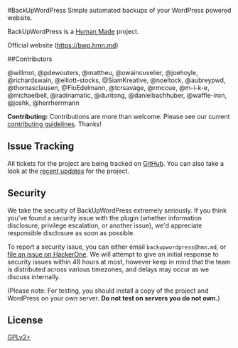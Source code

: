 #BackUpWordPress
Simple automated backups of your WordPress powered website.

BackUpWordPress is a [Human Made](https://hmn.md) project.

Official website (https://bwp.hmn.md)

##Contributors

@willmot, @pdewouters, @mattheu, @owaincuvelier, @joehoyle, @richardswain, @elliott-stocks, @SiamKreative, @noeltock, @aubreypwd, @thomasclausen, @FloEdelmann, @tcrsavage, @rmccue, @m-i-k-e, @michaelbell, @radinamatic, @duritong, @danielbachhuber, @waffle-iron, @joshk, @herrherrmann

**Contributing:** Contributions are more than welcome. Please see our current [contributing guidelines](https://github.com/humanmade/backupwordpress/blob/master/CONTRIBUTING.md). Thanks!

## Issue Tracking

All tickets for the project are being tracked on [GitHub](https://github.com/humanmade/backupwordpress/issues). You can also take a
look at the [recent updates](https://dev/bwp.hmn.md) for the project.

## Security

We take the security of BackUpWordPress extremely seriously. If you think you've found
a security issue with the plugin (whether information disclosure, privilege
escalation, or another issue), we'd appreciate responsible disclosure as soon as
possible.

To report a security issue, you can either email `backupwordpress@hmn.md`, or
[file an issue on HackerOne](https://hackerone.com/backupwordpress/). We will attempt to give an initial
response to security issues within 48 hours at most, however keep in mind that
the team is distributed across various timezones, and delays may occur as we
discuss internally.

(Please note: For testing, you should install a copy of the project and
WordPress on your own server. **Do not test on servers you do not own.**)

## License

[GPLv2+](http://www.gnu.org/licenses/gpl-2.0.html)

[GitHub]: https://github.com/humanmade/backupwordpress/issues
[recent updates]: https://dev.bwp.hmn.md
[hackerone]: https://hackerone.com/backupwordpress/
